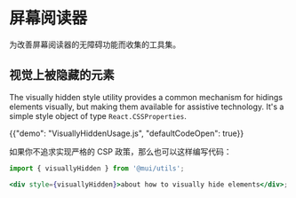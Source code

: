 # 屏幕阅读器

<p class="description">为改善屏幕阅读器的无障碍功能而收集的工具集。
</p>

## 视觉上被隐藏的元素

The visually hidden style utility provides a common mechanism for hidings elements visually, but making them available for assistive technology. It's a simple style object of type `React.CSSProperties`.

{{"demo": "VisuallyHiddenUsage.js", "defaultCodeOpen": true}}

如果你不追求实现严格的 CSP 政策，那么也可以这样编写代码：

```jsx
import { visuallyHidden } from '@mui/utils';

<div style={visuallyHidden}>about how to visually hide elements</div>;
```
